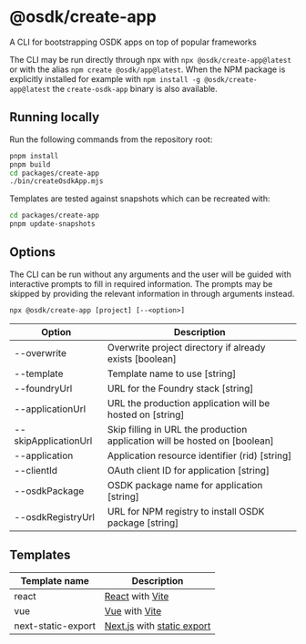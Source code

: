 # @osdk/create-app

A CLI for bootstrapping OSDK apps on top of popular frameworks

The CLI may be run directly through npx with `npx @osdk/create-app@latest` or with the alias `npm create @osdk/app@latest`. When the NPM package is explicitly installed for example with `npm install -g @osdk/create-app@latest` the `create-osdk-app` binary is also available.

## Running locally

Run the following commands from the repository root:

```sh
pnpm install
pnpm build
cd packages/create-app
./bin/createOsdkApp.mjs
```

Templates are tested against snapshots which can be recreated with:

```sh
cd packages/create-app
pnpm update-snapshots
```

## Options

The CLI can be run without any arguments and the user will be guided with interactive prompts to fill in required information. The prompts may be skipped by providing the relevant information in through arguments instead.

```
npx @osdk/create-app [project] [--<option>]
```

| Option               | Description                                                                |
| -------------------- | -------------------------------------------------------------------------- |
| --overwrite          | Overwrite project directory if already exists [boolean]                    |
| --template           | Template name to use [string]                                              |
| --foundryUrl         | URL for the Foundry stack [string]                                         |
| --applicationUrl     | URL the production application will be hosted on [string]                  |
| --skipApplicationUrl | Skip filling in URL the production application will be hosted on [boolean] |
| --application        | Application resource identifier (rid) [string]                             |
| --clientId           | OAuth client ID for application [string]                                   |
| --osdkPackage        | OSDK package name for application [string]                                 |
| --osdkRegistryUrl    | URL for NPM registry to install OSDK package [string]                      |

## Templates

| Template name      | Description                                                                                                                           |
| ------------------ | ------------------------------------------------------------------------------------------------------------------------------------- |
| react              | [React](https://react.dev/) with [Vite](https://vitejs.dev/guide/why.html)                                                            |
| vue                | [Vue](https://vuejs.org/) with [Vite](https://vitejs.dev/guide/why.html)                                                              |
| next-static-export | [Next.js](https://nextjs.org/) with [static export](https://nextjs.org/docs/pages/building-your-application/deploying/static-exports) |
